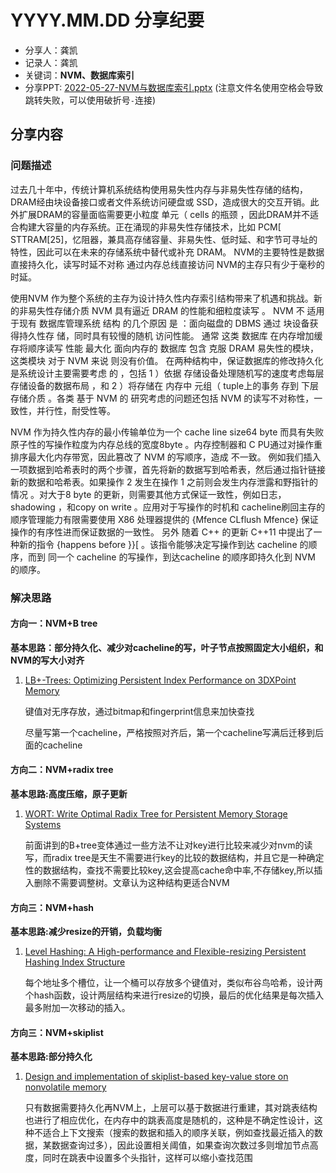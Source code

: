 # YYYY.MM.DD 分享纪要

- 分享人：龚凯
- 记录人：龚凯
- 关键词：**NVM、数据库索引**
- 分享PPT: [2022-05-27-NVM与数据库索引.pptx](./slides/2022-05-27-NVM与数据库索引.pptx) (注意文件名使用空格会导致跳转失败，可以使用破折号`-`连接)

## 分享内容

### 问题描述

过去几十年中，传统计算机系统结构使用易失性内存与非易失性存储的结构，DRAM经由块设备接口或者文件系统访问硬盘或 SSD，造成很大的交互开销。此外扩展DRAM的容量面临需要更小粒度 单元（ cells 的瓶颈 ，因此DRAM并不适合构建大容量的内存系统。正在涌现的非易失性存储技术，比如 PCM[ STTRAM[25]，忆阻器，兼具高存储容量、非易失性、低时延、和字节可寻址的特性，因此可以在未来的存储系统中替代或补充 DRAM。 NVM的主要特性是数据直接持久化，读写时延不对称 通过内存总线直接访问 NVM的主存只有少于毫秒的时延。

使用NVM 作为整个系统的主存为设计持久性内存索引结构带来了机遇和挑战。新的非易失性存储介质 NVM 具有逼近 DRAM 的性能和细粒度读写 。 NVM 不 适用于现有 数据库管理系统 结构 的几个原因 是 ：面向磁盘的 DBMS 通过 块设备获得持久性存 储，同时具有较慢的随机 访问性能。 通常 这类 数据库 在内存增加缓存将顺序读写 性能 最大化 面向内存的 数据库 包含 克服 DRAM 易失性的模块，这类模块 对于 NVM 来说 则没有价值。 在两种结构中，保证数据库的修改持久化是系统设计主要需要考虑 的 ，包括 1 ）依据 存储设备处理随机写的速度考虑每层存储设备的数据布局 ，和 2 ）将存储在 内存中 元组（ tuple上的事务 存到 下层存储介质 。各类 基于 NVM 的 研究考虑的问题还包括 NVM 的读写不对称性，一致性，并行性，耐受性等。

NVM 作为持久性内存的最小传输单位为一个 cache line size64 byte 而具有失败原子性的写操作粒度为内存总线的宽度8byte 。内存控制器和 C PU通过对操作重排序最大化内存带宽，因此篡改了 NVM 的写顺序，造成 不一致。 例如我们插入一项数据到哈希表时的两个步骤，首先将新的数据写到哈希表，然后通过指针链接新的数据和哈希表。如果操作 2 发生在操作 1 之前则会发生内存泄露和野指针的情况 。对大于8 byte 的更新，则需要其他方式保证一致性，例如日志， shadowing ，和copy on write 。应用对于写操作的时机和 cacheline刷回主存的顺序管理能力有限需要使用 X86 处理器提供的 {Mfence CLflush Mfence} 保证操作的有序性进而保证数据的一致性。 另外 随着 C++ 的更新 C++11 中提出了一种新的指令 {happens before }}[ 。该指令能够决定写操作到达 cacheline 的顺序，而到 同一个 cacheline 的写操作，到达cacheline 的顺序即持久化到 NVM 的顺序。

### 解决思路

#### 方向一：NVM+B tree

**基本思路：部分持久化、减少对cacheline的写，叶子节点按照固定大小组织，和NVM的写大小对齐**

1. [LB+-Trees: Optimizing Persistent Index Performance on 3DXPoint Memory](http://www.vldb.org/pvldb/vol13/p1078-liu.pdf)

   键值对无序存放，通过bitmap和fingerprint信息来加快查找

   尽量写第一个cacheline，严格按照对齐后，第一个cacheline写满后迁移到后面的cacheline

#### 方向二：NVM+radix tree

**基本思路:高度压缩，原子更新**

1. [WORT: Write Optimal Radix Tree for Persistent Memory Storage Systems ](https://www.usenix.org/conference/fast17/technical-sessions/presentation/lee-se-kwon)

   前面讲到的B+tree变体通过一些方法不让对key进行比较来减少对nvm的读写，而radix tree是天生不需要进行key的比较的数据结构，并且它是一种确定性的数据结构，查找不需要比较key,这会提高cache命中率,不存储key,所以插入删除不需要调整树。文章认为这种结构更适合NVM

#### 方向三：NVM+hash

**基本思路:减少resize的开销，负载均衡**

1. [Level Hashing: A High-performance and Flexible-resizing Persistent Hashing Index Structure ](https://dl.acm.org/doi/10.1145/3322096)

   每个地址多个槽位，让一个桶可以存放多个键值对，类似布谷鸟哈希，设计两个hash函数，设计两层结构来进行resize的切换，最后的优化结果是每次插入最多附加一次移动的插入。

#### 方向三：NVM+skiplist

**基本思路:部分持久化**

1. [Design and implementation of skiplist-based key-value store on nonvolatile memory](https://link.springer.com/article/10.1007/s10586-019-02925-1)

   只有数据需要持久化再NVM上，上层可以基于数据进行重建，其对跳表结构也进行了相应优化，在内存中的跳表高度是随机的，这种是不确定性设计，这种不适合上下文搜索（搜索的数据和插入的顺序关联，例如查找最近插入的数据，某数据查询过多），因此设置相关阈值，如果查询次数过多则增加节点高度，同时在跳表中设置多个头指针，这样可以缩小查找范围

